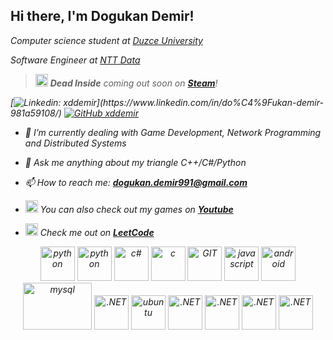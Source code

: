 <h2> Hi there, I'm Dogukan Demir! </h2>
<p><em> Computer science student at <a href="https://duzce.edu.tr/">Duzce University</a></p>
<p><em> Software Engineer at <a href="https://www.nttdata.com/global/en/">NTT Data</a></p>
 
> <img src="https://www.vectorlogo.zone/logos/steampowered/steampowered-icon.svg" width="20" height="20"> **Dead Inside** coming out soon on <a href="https://store.steampowered.com/app/2315000/Dead_Inside/">**Steam**</a>!
  
[![Linkedin: xddemir](https://img.shields.io/badge/-dogukandemir-blue?style=flat-square&logo=Linkedin&logoColor=white&link=[https://www.linkedin.com/in/do%C4%9Fukan-demir-981a59108/](https://www.linkedin.com/in/do%C4%9Fukan-demir-981a59108/))](https://www.linkedin.com/in/do%C4%9Fukan-demir-981a59108/)
[![GitHub xddemir](https://img.shields.io/github/followers/xddemir?label=follow&style=social)](https://github.com/xddemir)
 
- 🌱 I’m currently dealing with Game Development, Network Programming and Distributed Systems
 
- 💬 Ask me anything about my triangle C++/C#/Python
 
- 📫 How to reach me: **dogukan.demir991@gmail.com**
 
- <img src="https://www.vectorlogo.zone/logos/youtube/youtube-tile.svg" alt="python" width="20" height="20"/> You can also check out my games on <a href="https://www.youtube.com/channel/UCjM3_8tkPrn1l9mVTaiw8_Q">**Youtube**</a>
 
- <img src="https://upload.wikimedia.org/wikipedia/commons/a/ab/LeetCode_logo_white_no_text.svg"  width="20" height="20"> Check me out on <a href="https://leetcode.com/demirdogukan/">**LeetCode**</a>

<p align="center">
      <img src="https://www.vectorlogo.zone/logos/unity3d/unity3d-icon.svg" alt="python" width="55" height="55"/>
      <img src="https://www.vectorlogo.zone/logos/python/python-icon.svg" alt="python" width="55" height="55"/>
      <img src="https://user-images.githubusercontent.com/52351749/127752109-ffe5c01c-d84c-4bf8-8a2d-0ab6776862a0.png" alt="c#" width="55" height="55"/>
      <img src="https://user-images.githubusercontent.com/52351749/127752433-8c8cc395-62d0-4713-b1ee-7c6c622ab95b.png" alt="c" width="55" height="55"/> 
      <img src="https://www.vectorlogo.zone/logos/git-scm/git-scm-icon.svg" alt="GIT" width="55" height="55"/> 
      <img src="https://user-images.githubusercontent.com/52351749/127752469-1265145c-d445-41de-b1ca-25114ebd9df6.png" alt="javascript" width="55" height="55"/>
      <img src="https://www.vectorlogo.zone/logos/android/android-icon.svg" alt="android" width="55" height="55"/>
      <img src="https://www.vectorlogo.zone/logos/mysql/mysql-ar21.svg" alt="mysql" width="110" height="75"/> 
      <img src="https://www.vectorlogo.zone/logos/postgresql/postgresql-icon.svg" alt=".NET" width="55" height="55"/> 
      <img src="https://www.vectorlogo.zone/logos/ubuntu/ubuntu-icon.svg" alt="ubuntu" width="55" height="55"/>
      <img src="https://www.vectorlogo.zone/logos/dotnet/dotnet-icon.svg" alt=".NET" width="55" height="55"/>
  <img src="https://www.vectorlogo.zone/logos/getpostman/getpostman-icon.svg" alt=".NET" width="55" height="55"/>
 <img src="https://www.vectorlogo.zone/logos/mongodb/mongodb-icon.svg" alt=".NET" width="55" height="55"/>
 <img src="https://www.vectorlogo.zone/logos/nodejs/nodejs-icon.svg" alt=".NET" width="55" height="55"/>
 
 
    
</p>



